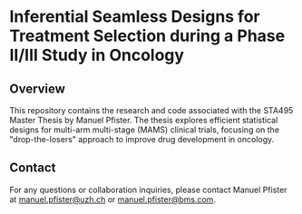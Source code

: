 # Inferential Seamless Designs for Treatment Selection during a Phase II/III Study in Oncology

## Overview

This repository contains the research and code associated with the STA495 Master Thesis by Manuel Pfister. The thesis explores efficient statistical designs for multi-arm multi-stage (MAMS) clinical trials, focusing on the "drop-the-losers" approach to improve drug development in oncology.


## Contact

For any questions or collaboration inquiries, please contact Manuel Pfister at [manuel.pfister@uzh.ch](mailto:manuel.pfister@uzh.ch) or [manuel.pfister@bms.com](mailto:manuel.pfister@bms.com).
